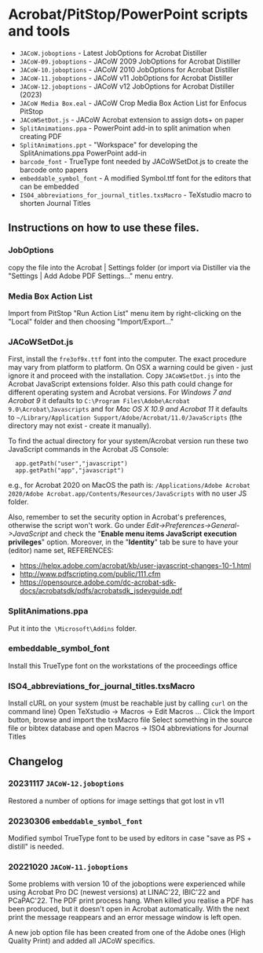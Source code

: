 # Acrobat/PitStop/PowerPoint scripts and tools

* `JACoW.joboptions`       - Latest JobOptions for Acrobat Distiller
* `JACoW-09.joboptions`    - JACoW 2009 JobOptions for Acrobat Distiller
* `JACoW-10.joboptions`    - JACoW 2010 JobOptions for Acrobat Distiller
* `JACoW-11.joboptions`    - JACoW v11  JobOptions for Acrobat Distiller
* `JACoW-12.joboptions`    - JACoW v12  JobOptions for Acrobat Distiller (2023)
* `JACoW Media Box.eal`    - JACoW Crop Media Box Action List for Enfocus PitStop
* `JACoWSetDot.js`         - JACoW Acrobat extension to assign dots+ on paper
* `SplitAnimations.ppa`    - PowerPoint add-in to split animation when creating PDF
* `SplitAnimations.ppt`    - "Workspace" for developing the SplitAnimations.ppa PowerPoint add-in
* `barcode_font`           - TrueType font needed by JACoWSetDot.js to create the barcode onto papers
* `embeddable_symbol_font` - A modified Symbol.ttf font for the editors that can be embedded
* `ISO4_abbreviations_for_journal_titles.txsMacro` - TeXstudio macro to shorten Journal Titles

## Instructions on how to use these files.

### JobOptions

copy the file into the Acrobat | Settings folder (or import via Distiller
via the "Settings | Add Adobe PDF Settings..." menu entry.

### Media Box Action List

Import from PitStop "Run Action List" menu item by right-clicking on the "Local"
folder and then choosing "Import/Export..."

### JACoWSetDot.js

First, install the `fre3of9x.ttf` font into the computer. The exact procedure
may vary from platform to platform. On OSX a warning could be given - just ignore 
it and proceed with the installation.
Copy `JACoWSetDot.js` into the Acrobat JavaScript extensions folder. 
Also this path could change for different operating system and Acrobat versions.
For *Windows 7 and Acrobat 9* it defaults to 
  `C:\Program Files\Adobe\Acrobat 9.0\Acrobat\Javascripts`
and for *Mac OS X 10.9 and Acrobat 11* it defaults to 
  `~/Library/Application Support/Adobe/Acrobat/11.0/JavaScripts`
(the directory may not exist - create it manually).

To find the actual directory for your system/Acrobat version run these two
JavaScript commands in the Acrobat JS Console:

```
  app.getPath("user","javascript")
  app.getPath("app","javascript")
```

e.g., for Acrobat 2020 on MacOS the path is:
`/Applications/Adobe Acrobat 2020/Adobe Acrobat.app/Contents/Resources/JavaScripts`
with no user JS folder.

Also, remember to set the security option in Acrobat's preferences, otherwise
the script won't work. Go under *Edit->Preferences->General->JavaScript*
and check the "**Enable menu items JavaScript execution privileges**" option.
Moreover, in the "**Identity**" tab be sure to have your (editor) name set,
REFERENCES:

- https://helpx.adobe.com/acrobat/kb/user-javascript-changes-10-1.html
- http://www.pdfscripting.com/public/111.cfm
- https://opensource.adobe.com/dc-acrobat-sdk-docs/acrobatsdk/pdfs/acrobatsdk_jsdevguide.pdf

### SplitAnimations.ppa

Put it into the` \Microsoft\Addins` folder.

### embeddable_symbol_font

Install this TrueType font on the workstations of the proceedings office

### ISO4_abbreviations_for_journal_titles.txsMacro

Install cURL on your system (must be reachable just by calling `curl` on the command line)
Open TeXstudio → Macros → Edit Macros ...
Click the Import button, browse and import the txsMacro file
Select something in the source file or bibtex database and 
open Macros → ISO4 abbreviations for Journal Titles


## Changelog

### 20231117 `JACoW-12.joboptions` 
Restored a number of options for image settings that got lost in v11

### 20230306 `embeddable_symbol_font` 
Modified symbol TrueType font to be used by editors in case
"save as PS + distill" is needed.

### 20221020 `JACoW-11.joboptions` 
Some problems with version 10 of the joboptions were experienced while using 
Acrobat Pro DC (newest versions) at LINAC'22, IBIC'22 and PCaPAC'22. 
The PDF print process hang. When killed you realise a PDF has been produced, 
but it doesn't open in Acrobat automatically. With the next print the message
reappears and an error message window is left open.

A new job option file has been created from one of the Adobe ones 
(High Quality Print) and added all JACoW specifics.
